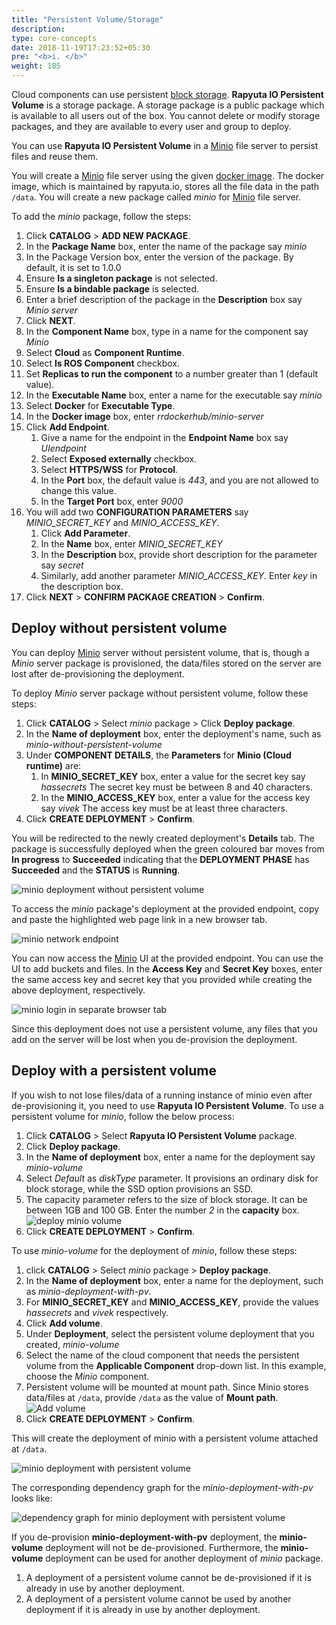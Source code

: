 ```yaml
---
title: "Persistent Volume/Storage"
description:
type: core-concepts
date: 2018-11-19T17:23:52+05:30
pre: "<b>i. </b>"
weight: 185
---
```

Cloud components can use persistent [block storage](https://en.wikipedia.org/wiki/Block-level_storage).
**Rapyuta IO Persistent Volume** is a storage package. A storage package is a
public package which is available to all users out of the box. You cannot delete
or modify storage packages, and they are available to every user and group to deploy.

You can use **Rapyuta IO Persistent Volume** in a [Minio](https://www.minio.io/)
file server to persist files and reuse them.

You will create a [Minio](https://www.minio.io/) file server using the given [docker image](https://hub.docker.com/r/rrdockerhub/minio-server/).
The docker image, which is maintained by rapyuta.io, stores all the file data in the path
`/data`. You will create a new package called _minio_ for [Minio](https://www.minio.io/)
file server.

To add the _minio_ package, follow the steps:

1. Click **CATALOG** > **ADD NEW PACKAGE**.
2. In the **Package Name** box, enter the name of the package say _minio_
3. In the Package Version box, enter the version of the package. By default, it
   is set to 1.0.0
4. Ensure **Is a singleton package** is not selected.
5. Ensure **Is a bindable package** is selected.
6. Enter a brief description of the package in the **Description** box say
   _Minio server_
7. Click **NEXT**.
8. In the **Component Name** box, type in a name for the component say _Minio_
9. Select **Cloud** as **Component Runtime**.
10. Select **Is ROS Component** checkbox.
11. Set **Replicas to run the component** to a number greater than 1 (default value).
12. In the **Executable Name** box, enter a name for the executable say _minio_
13. Select **Docker** for **Executable Type**.
14. In the **Docker image** box, enter *rrdockerhub/minio-server*
15. Click **Add Endpoint**.
	1. Give a name for the endpoint in the **Endpoint Name** box say _UIendpoint_
	2. Select **Exposed externally** checkbox.
	3. Select **HTTPS/WSS** for **Protocol**.
	4. In the **Port** box, the default value is _443_, and you are not allowed
       to change this value.
	5. In the **Target Port** box, enter _9000_
16. You will add two **CONFIGURATION PARAMETERS** say *MINIO_SECRET_KEY* and *MINIO_ACCESS_KEY*.
	1. Click **Add Parameter**.
	2. In the **Name** box, enter *MINIO_SECRET_KEY*
	3. In the **Description** box, provide short description for the parameter say
	   _secret_
	4. Similarly, add another parameter *MINIO_ACCESS_KEY*. Enter _key_ in the description box.
17. Click **NEXT** > **CONFIRM PACKAGE CREATION** > **Confirm**.

## Deploy without persistent volume
You can deploy [Minio](https://www.minio.io/) server without persistent volume,
that is, though a _Minio_ server package is provisioned, the data/files stored on
the server are lost after de-provisioning the deployment.

To deploy _Minio_ server package without persistent volume, follow these steps:

1. Click **CATALOG** > Select _minio_ package > Click **Deploy package**.
2. In the **Name of deployment** box, enter the deployment's name, such as
_minio-without-persistent-volume_
3. Under **COMPONENT DETAILS**, the **Parameters** for **Minio (Cloud runtime)** are:
	1. In **MINIO_SECRET_KEY** box, enter a value for the secret key say _hassecrets_
       The secret key must be between 8 and 40 characters.
	2. In the **MINIO_ACCESS_KEY** box, enter a value for the access key say _vivek_
       The access key must be at least three characters.
4. Click **CREATE DEPLOYMENT** > **Confirm**.

You will be redirected to the newly created deployment's **Details** tab. The package
is successfully deployed when the green coloured bar moves from **In progress** to
**Succeeded** indicating that the **DEPLOYMENT PHASE** has **Succeeded** and the **STATUS** is
**Running**.

![minio deployment without persistent volume](/images/core-concepts/persistent-vol-storage/minio-wo-pv-deployment.png?classes=border)

To access the _minio_ package's deployment at the provided
endpoint, copy and paste the highlighted web page link in a new browser tab.

![minio network endpoint](/images/core-concepts/persistent-vol-storage/minio-wo-pv-endpoint.png?classes=border)

You can now access the [Minio](https://www.minio.io/) UI at the provided endpoint.
You can use the UI to add buckets and files. In the **Access Key** and
**Secret Key** boxes, enter the same access key and secret key that you
provided while creating the above deployment, respectively.

![minio login in separate browser tab](/images/core-concepts/persistent-vol-storage/minio-login.png?classes=border)

Since this deployment does not use a persistent volume, any files that you add
on the server will be lost when you de-provision the deployment.

## Deploy with a persistent volume
If you wish to not lose files/data of a running instance of minio even after
de-provisioning it, you need to use **Rapyuta IO Persistent Volume**. To use a
persistent volume for _minio_, follow the below process:

1. Click **CATALOG** > Select **Rapyuta IO Persistent Volume** package.
2. Click **Deploy package**.
3. In the **Name of deployment** box, enter a name for the deployment say _minio-volume_
4. Select *Default* as *diskType* parameter. It provisions an ordinary disk for
   block storage, while the SSD option provisions an SSD.
5. The capacity parameter refers to the size of block storage. It can be between
   1GB and 100 GB. Enter the number *2* in the **capacity** box.
   ![deploy minio volume](/images/core-concepts/persistent-vol-storage/deploy-minio-volume.png?classes=border)
6. Click **CREATE DEPLOYMENT** > **Confirm**.

To use _minio-volume_ for the deployment of _minio_, follow these steps:

1. click **CATALOG** > Select _minio_ package > **Deploy package**.
2. In the **Name of deployment** box, enter a name for the deployment, such as
_minio-deployment-with-pv_.
3. For **MINIO_SECRET_KEY** and **MINIO_ACCESS_KEY**, provide the values _hassecrets_
   and _vivek_ respectively.
4. Click **Add volume**.
5. Under **Deployment**, select the persistent volume deployment that you created, _minio-volume_
6. Select the name of the cloud component that needs the persistent volume from
   the **Applicable Component** drop-down list. In this example, choose the _Minio_
   component.
7. Persistent volume will be mounted at mount path. Since Minio stores
   data/files at `/data`, provide `/data` as the value of **Mount path**.
   ![Add volume](/images/core-concepts/persistent-vol-storage/add-volume.png?classes=border)
8. Click **CREATE DEPLOYMENT** > **Confirm**.

This will create the deployment of minio with a persistent volume attached at `/data`.

![minio deployment with persistent volume](/images/core-concepts/persistent-vol-storage/minio-deployment-with-pv.png?classes=border)

The corresponding dependency graph for the *minio-deployment-with-pv* looks like:

![dependency graph for minio deployment with persistent volume](/images/core-concepts/persistent-vol-storage/minio-with-pv-dgraph.png?classes=border)

If you de-provision **minio-deployment-with-pv** deployment, the **minio-volume** deployment
will not be de-provisioned. Furthermore, the **minio-volume** deployment can be used
for another deployment of _minio_ package.

1. A deployment of a persistent volume cannot be de-provisioned if it is already
in use by another deployment.
2. A deployment of a persistent volume cannot be used by another deployment if
it is already in use by another deployment.
